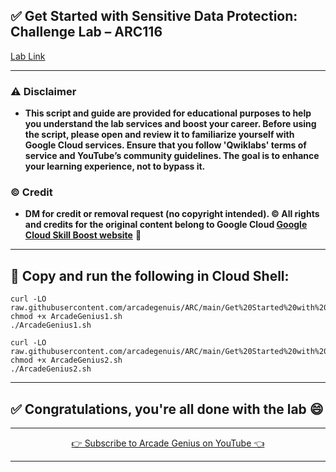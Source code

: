 

## ✅ Get Started with Sensitive Data Protection: Challenge Lab – ARC116

[Lab Link](https://www.cloudskillsboost.google/focuses/64782?parent=catalog)

---

### ⚠️ Disclaimer

* **This script and guide are provided for educational purposes to help you understand the lab services and boost your career. Before using the script, please open and review it to familiarize yourself with Google Cloud services. Ensure that you follow 'Qwiklabs' terms of service and YouTube’s community guidelines. The goal is to enhance your learning experience, not to bypass it.**

### © Credit

* **DM for credit or removal request (no copyright intended).
  © All rights and credits for the original content belong to Google Cloud [Google Cloud Skill Boost website](https://www.cloudskillsboost.google/)** 🙏

---

## 🚨 Copy and run the following in Cloud Shell:

```
curl -LO raw.githubusercontent.com/arcadegenuis/ARC/main/Get%20Started%20with%20Sensitive%20Data%20Protection%3A%20Challenge%20Lab/ArcadeGenius1.sh
chmod +x ArcadeGenius1.sh
./ArcadeGenius1.sh
```

```
curl -LO raw.githubusercontent.com/arcadegenuis/ARC/main/Get%20Started%20with%20Sensitive%20Data%20Protection%3A%20Challenge%20Lab/ArcadeGenius2.sh
chmod +x ArcadeGenius2.sh
./ArcadeGenius2.sh
```

---

## ✅ Congratulations, you're all done with the lab 😄

---

<div align="center">
  <a href="https://www.youtube.com/@ArcadeGenius-z1" target="_blank">
    👉 Subscribe to Arcade Genius on YouTube 👈  
  </a>
</div>

---


